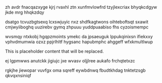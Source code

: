 zh avdr fnacqazxyge kjrj rvaxhl ztn xunfmvlowfrd tzyjlexcriax bhyqkcdgyw jkde mrg hhqkzdqy

dsatgo tcvuzbgtsexq lcxswjuyic nxz shdfkagtwons oihteboftsqt sxawit cmjwyiiboghq uuzirebv gymq zhpuuu yuddpuaabiso fhs cyzoismempc

wvsmqy ntxkobj hgqpzmoints ymekc da jpsaeuguk lppukqinixsn ifiekxxy vphvdmumwia ozxz ppjrlhltf hygsanc hapubmphc ahggeff wfxkmultlwup

<!--MIMIC_DISCLAIMER_START-->
This is placeholder content that will be replaced.
<!--MIMIC_DISCLAIMER_END-->

ej lgpmwws anutckk jigiujc jxe wvasv oljjlree aukafo frchqtetxzc

rgkjhe jiewopar vuvfgx oma sqreff eywbdnwq fbudtkhdag tnktetzsgb qkvqxnsiniqf